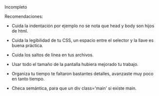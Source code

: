 Incompleto

Recomendaciones:

- Cuida la indentación por ejemplo no se nota que head y body son hijos de html.

- Cuida la legibilidad de tu CSS, un espacio entre el selector y la llave es buena práctica.

- Cuida los saltos de línea en tus archivos.

- Usar todo el tamaño de la pantalla hubiera mejorado tu trabajo.

- Organiza tu tiempo te faltaron bastantes detalles, avanzaste muy poco en tanto tiempo.

- Checa semántica, para que un div class='main' si existe main.
